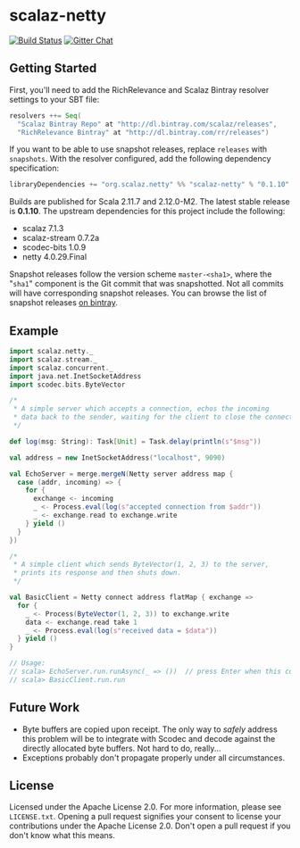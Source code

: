 # scalaz-netty

[![Build Status](https://travis-ci.org/RichRelevance/scalaz-netty.svg?branch=master)](http://travis-ci.org/RichRelevance/scalaz-netty)
[![Gitter Chat](https://badges.gitter.im/RichRelevance/scalaz-netty.svg)](https://gitter.im/RichRelevance/scalaz-netty)

## Getting Started

First, you'll need to add the RichRelevance and Scalaz Bintray resolver settings to your SBT file:

```sbt
resolvers ++= Seq(
  "Scalaz Bintray Repo" at "http://dl.bintray.com/scalaz/releases",
  "RichRelevance Bintray" at "http://dl.bintray.com/rr/releases")
```

If you want to be able to use snapshot releases, replace `releases` with `snapshots`.  With the resolver configured, add the following dependency specification:

```sbt
libraryDependencies += "org.scalaz.netty" %% "scalaz-netty" % "0.1.10"
```

Builds are published for Scala 2.11.7 and 2.12.0-M2.  The latest stable release is **0.1.10**.  The upstream dependencies for this project include the following:

- scalaz 7.1.3
- scalaz-stream 0.7.2a
- scodec-bits 1.0.9
- netty 4.0.29.Final

Snapshot releases follow the version scheme `master-<sha1>`, where the "`sha1`" component is the Git commit that was snapshotted.  Not all commits will have corresponding snapshot releases.  You can browse the list of snapshot releases [on bintray](https://bintray.com/rr/snapshots/scalaz-netty/view).

## Example

```scala
import scalaz.netty._
import scalaz.stream._
import scalaz.concurrent._
import java.net.InetSocketAddress
import scodec.bits.ByteVector

/*
 * A simple server which accepts a connection, echos the incoming
 * data back to the sender, waiting for the client to close the connection.
 */

def log(msg: String): Task[Unit] = Task.delay(println(s"$msg"))

val address = new InetSocketAddress("localhost", 9090)

val EchoServer = merge.mergeN(Netty server address map {
  case (addr, incoming) => {
    for {
      exchange <- incoming
      _ <- Process.eval(log(s"accepted connection from $addr"))
      _ <- exchange.read to exchange.write
    } yield ()
  }
})

/*
 * A simple client which sends ByteVector(1, 2, 3) to the server,
 * prints its response and then shuts down.
 */

val BasicClient = Netty connect address flatMap { exchange =>
  for {
    _ <- Process(ByteVector(1, 2, 3)) to exchange.write
    data <- exchange.read take 1
    _ <- Process.eval(log(s"received data = $data"))
  } yield ()
}

// Usage:
// scala> EchoServer.run.runAsync(_ => ())  // press Enter when this completes to acquire new prompt
// scala> BasicClient.run.run
```

## Future Work

- Byte buffers are copied upon receipt.  The only way to *safely* address this problem will be to integrate with Scodec and decode against the directly allocated byte buffers.  Not hard to do, really...
- Exceptions probably don't propagate properly under all circumstances.

## License

Licensed under the Apache License 2.0.  For more information, please see `LICENSE.txt`.  Opening a pull request signifies your consent to license your contributions under the Apache License 2.0.  Don't open a pull request if you don't know what this means.
